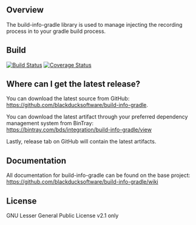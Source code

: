 ## Overview ##
The build-info-gradle library is used to manage injecting the recording process in to your gradle build process.

## Build ##

[![Build Status](https://travis-ci.org/blackducksoftware/build-info-gradle.svg?branch=master)](https://travis-ci.org/blackducksoftware/build-info-gradle)
[![Coverage Status](https://coveralls.io/repos/github/blackducksoftware/build-info-gradle/badge.svg?branch=master)](https://coveralls.io/github/blackducksoftware/build-info-gradle?branch=master)

## Where can I get the latest release? ##
You can download the latest source from GitHub: https://github.com/blackducksoftware/build-info-gradle. 

You can download the latest artifact through your preferred dependency management system from BinTray: https://bintray.com/bds/integration/build-info-gradle/view

Lastly, release tab on GitHub will contain the latest artifacts.

## Documentation ##
All documentation for build-info-gradle can be found on the base project:  https://github.com/blackducksoftware/build-info-gradle/wiki

## License ##
GNU Lesser General Public License v2.1 only
